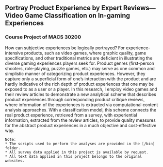 ## Portray Product Experience by Expert Reviews—<br>Video Game Classification on In-gaming Experiences
### Course Project of MACS 30200

How can subjective experiences be logically portrayed? For experience-intensive products, such as video games, where graphic quality, game specifications, and other traditional metrics are deficient in illustrating the diverse gaming experiences players seek for. Product genres (first-person shooters, role-playing, puzzle games, etc.) may serve as one common and simplistic manner of categorizing product experiences. However, they capture only a superficial form of one’s interaction with the product and are hardly indicative of the rich depth of product experiences that one may be exposed to as a user or a player. In this research, I employ video games and their review articles to demonstrate a new analytical scheme that describes product experiences through corresponding product critique reviews, where information of the experiences is extracted via computational content analysis approaches. With a classification model, this scheme connects the real product experience, retrieved from a survey, with experiential information, extracted from the review articles, to provide quality measures for the abstract product experiences in a much objective and cost-effective way.

```
Note:
* The scripts used to perform the analyses are provided in the [/bin] folder.
* All survey data applied in this project is available by request.
* All text data applied in this project belongs to the original websites.
```
